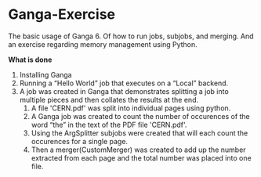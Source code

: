 # Ganga-Exercise
The basic usage of Ganga 6. Of how to run jobs, subjobs, and merging. And an exercise regarding memory management using Python.

__What is done__
1. Installing Ganga
2. Running a “Hello World” job that executes on a “Local” backend.
3. A job was created in Ganga that demonstrates splitting a job into multiple pieces and then collates
the results at the end.
    1. A file 'CERN.pdf' was split into individual pages using python.
    2. A Ganga job was created to count the number of occurences of the word “the” in the text of the PDF file 'CERN.pdf'.
    3. Using the ArgSplitter subjobs were created that will each count the occurences for a single page.
    4. Then a merger(CustomMerger) was created to add up the number extracted from each page and the total number was placed into one file.

